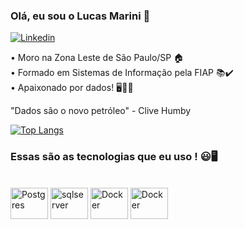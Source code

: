 ### Olá, eu sou o Lucas Marini 👋

[![Linkedin](https://img.shields.io/badge/LinkedIn-0077B5?style=for-the-badge&logo=linkedin&logoColor=white)](https://www.linkedin.com/in/lucas-marini/)


 • Moro na Zona Leste de São Paulo/SP 🏠 <br/>
 • Formado em Sistemas de Informação pela FIAP 📚✔️<br/>
 • Apaixonado por dados! 🖥️👨‍💻<br/>

 "Dados são o novo petróleo" - Clive Humby <br/>
 
[![Top Langs](https://github-readme-stats.vercel.app/api/top-langs/?username=lucas-marini&theme=blue-green)](https://github.com/anuraghazra/github-readme-stats)

### Essas são as tecnologias que eu uso ! 😃🖥️
<div style="display: inline_block"><br/>
  <img alt="Postgres" height="50" width="60" src="https://cdn.jsdelivr.net/gh/devicons/devicon/icons/postgresql/postgresql-original-wordmark.svg" />
  <img alt="sqlserver" height="50" width="60" src="https://cdn.jsdelivr.net/gh/devicons/devicon/icons/microsoftsqlserver/microsoftsqlserver-plain-wordmark.svg" />
  <img alt="Docker" height="50" width="60" src="https://cdn.jsdelivr.net/gh/devicons/devicon/icons/docker/docker-original.svg" />
  <img alt="Docker" height="50" width="60" src="https://cdn.jsdelivr.net/gh/devicons/devicon/icons/git/git-plain-wordmark.svg" />
    
</div><br/>




